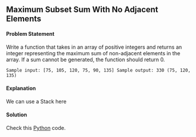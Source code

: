 ## Maximum Subset Sum With No Adjacent Elements

#### Problem Statement


Write a function that takes in an array of positive integers and returns an integer representing the maximum sum of non-adjacent elements in the array. If a sum
cannot be generated, the function should return 0.


`Sample input: [75, 105, 120, 75, 90, 135]
Sample output: 330 (75, 120, 135)`



#### Explanation

We can use a Stack here


#### Solution

Check this [Python](../python/Maximum_Subset_Sum_With_No_Adjacent_Element.py) code.

